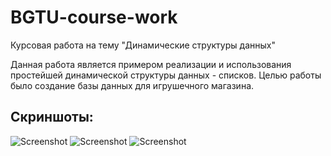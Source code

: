 # BGTU-course-work
Курсовая работа на тему "Динамические структуры данных"

Данная работа является примером реализации и использования простейшей динамической структуры данных - списков. Целью работы было создание базы данных для игрушечного магазина.

## Скриншоты:
![Screenshot](https://sun9-17.userapi.com/impg/Z6iyhGMeyUdX26HyteSukDRkFwg3OQyLo8C6Dw/d9_pknhmR2c.jpg?size=637x479&quality=96&proxy=1&sign=613667572d2ff54b042c0c35138fd7f5&type=album)
![Screenshot](https://sun9-55.userapi.com/impg/iVoZpm3yQgBiQXUUB5kze1066zXdy-qrWmN_iw/qnr7X8IwK0Q.jpg?size=638x479&quality=96&proxy=1&sign=341818325542a749b8043ca58a2c7854&type=album)
![Screenshot](https://sun9-38.userapi.com/impg/GYdHthQkiqWLoGb4y3e9XY1FF-DOU9cfVLNSmA/mAojUlsUQHw.jpg?size=638x479&quality=96&proxy=1&sign=6e33a8bd7de41ae59ddd829a838e16bf&type=album)

